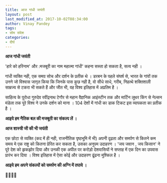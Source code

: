 ```yaml
---
title: आज गांधी जयंती
layout: post
last_modified_at: 2017-10-02T08:34:00
author: Vinay Pandey
tags:
- सोम संदेश
categories:
- दीर्घ
---
```

**आज गांधी जयंती**

'हारे को हरिनाम' और :मजबूरी का नाम महात्मा गांधी'  कहना सस्ता हो सकता है, सत्य नही ।

गांधी व्यक्ति नही, एक समग्र सोच और दर्शन के प्रतीक थे । डरबन के पहले संघर्ष से, भारत के गांवों तक उनने जो विश्वास जागृत किया कि जिनके पास कुछ नही है, वो सीधे साधे, गरीब, निहत्थे शक्तिशाली साम्रज्य से टकरा भी सकते हैं और जीत भी, वह विश्व इतिहास में अप्रतिम है ।

 साहित्य के पुरोधा गुरुदेव रवींद्रनाथ टेगौर से महान वैज्ञनिक  आइंस्टीन तक और मार्टिन लूथर किंग से  नेल्सन मंडेला तक पूरे विश्व ने उनके दर्शन को माना । 104 देशों में गांधी का डाक टिकट इस व्यापकता का प्रतीक है ।

**आइये हम नैतिक बल की मजबूती का संकल्प लें ।**

**आज शास्त्री जी की भी जयंती**

एक छोटा से व्यक्ति (कद में ही नही, राजनीतिक पृष्ठभूमि में भी) अपनी दृढ़ता और समर्पण से कितने कम समय मे एक राष्ट्र को कितना प्रेरित कर सकता है, उसका अनुपम उदाहरण । 'जय जवान , जय किसान' ने पूरे देश को झकझोर दिया और उनकी एक अपील पर करोड़ो देशवासियों ने सप्ताह में एक दिन  का उपवास प्रारंभ कर दिया । विश्व इतिहास में ऐसा कोई और उदाहरण ढूंढना मुश्किल है । 

**आइये हम अपने संकल्पों को समर्पण की अग्नि में तपाये ।**

🙏🌷🌷🙏


